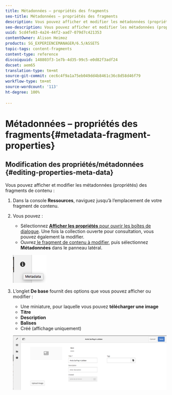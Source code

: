 ```yaml
---
title: Métadonnées – propriétés des fragments
seo-title: Métadonnées – propriétés des fragments
description: Vous pouvez afficher et modifier les métadonnées (propriétés) des fragments de contenu.
seo-description: Vous pouvez afficher et modifier les métadonnées (propriétés) des fragments de contenu.
uuid: 5cd4fe03-4a24-44f2-aad7-079d7c421353
contentOwner: Alison Heimoz
products: SG_EXPERIENCEMANAGER/6.5/ASSETS
topic-tags: content-fragments
content-type: reference
discoiquuid: 148803f3-1e7b-4d35-99c5-e0d82f3adf24
docset: aem65
translation-type: tm+mt
source-git-commit: cec6c4f9a1a75eb049dd4b8461c36c8d58d46f79
workflow-type: tm+mt
source-wordcount: '113'
ht-degree: 100%

---
```



# Métadonnées – propriétés des fragments{#metadata-fragment-properties}

## Modification des propriétés/métadonnées {#editing-properties-meta-data}

Vous pouvez afficher et modifier les métadonnées (propriétés) des fragments de contenu :

1. Dans la console **Ressources**, naviguez jusqu’à l’emplacement de votre fragment de contenu.
1. Vous pouvez :

   * Sélectionnez [**Afficher les propriétés** pour ouvrir les boîtes de dialogue](/help/assets/manage-assets.md#editing-properties). Une fois la collection ouverte pour consultation, vous pouvez également la modifier.
   * Ouvrez[ le fragment de contenu à modifier](/help/assets/content-fragments/content-fragments-managing.md#opening-the-fragment-editor), puis sélectionnez **Métadonnées** dans le panneau latéral.

   ![cfm-6420-06](assets/cfm-6420-06.png)

1. L’onglet **De base** fournit des options que vous pouvez afficher ou modifier :

   * Une miniature, pour laquelle vous pouvez **télécharger une image** 
   * **Titre**
   * **Description**
   * **Balises**
   * Créé (affichage uniquement)

   ![cfm-6420-07](assets/cfm-6420-07.png)


